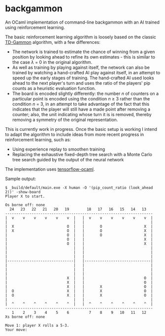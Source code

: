 # backgammon

An OCaml implementation of command-line backgammon with an AI trained using reinforcement learning.

The basic reinforcement learning algorithm is loosely based on the classic [TD-Gammon](http://www.scholarpedia.org/article/User:Gerald_Tesauro/Proposed/Td-gammon) algorithm, with a few differences:
- The network is trained to estimate the chance of winning from a given position by looking ahead to refine its own estimates - this is similar to the case *λ* = 0 in the original algorithm.
- As well as training by playing against itself, the network can also be trained by watching a hand-crafted AI play against itself, in an attempt to speed up the early stages of training. The hand-crafted AI used looks ahead to the next player's turn and uses the ratio of the players' pip counts as a heuristic evaluation function.
- The board is encoded slightly differently: the number *n* of counters on a particular point is encoded using the condition *n* ≥ 3 rather than the condition *n* = 3, in an attempt to take advantage of the fact that this indicates that the player will still have a made point after removing a counter; also, the unit indicating whose turn it is is removed, thereby removing a symmetry of the original representation.

This is currently work in progress. Once the basic setup is working I intend to adapt the algorithm to include ideas from more recent progress in reinforcement learning, such as:
- Using experience replay to smoothen training
- Replacing the exhaustive fixed-depth tree search with a Monte Carlo tree search guided by the output of the neural network

The implementation uses [tensorflow-ocaml](https://github.com/LaurentMazare/tensorflow-ocaml).

Sample output:

```
$ _build/default/main.exe -X human -O '(pip_count_ratio (look_ahead 2))' -show-board
Player X to start.

Os borne off: none                                                 
  24   23   22   21   20   19        18   17   16   15   14   13   
-------------------------------------------------------------------
|  v    v    v    v    v    v  |   |  v    v    v    v    v    v  |
|                              |   |                              |
|  X                        O  |   |       O                   X  |
|  X                        O  |   |       O                   X  |
|                           O  |   |       O                   X  |
|                           O  |   |                           X  |
|                           O  |   |                           X  |
|                              |   |                              |
|                              |   |                              |
|                              |   |                              |
|------------------------------|   |------------------------------|
|                              |   |                              |
|                              |   |                              |
|                              |   |                              |
|                           X  |   |                           O  |
|                           X  |   |                           O  |
|                           X  |   |       X                   O  |
|  O                        X  |   |       X                   O  |
|  O                        X  |   |       X                   O  |
|                              |   |                              |
|  ^    ^    ^    ^    ^    ^  |   |  ^    ^    ^    ^    ^    ^  |
-------------------------------------------------------------------
   1    2    3    4    5    6         7    8    9   10   11   12   
Xs borne off: none

Move 1: player X rolls a 5-3.
Your move:
```